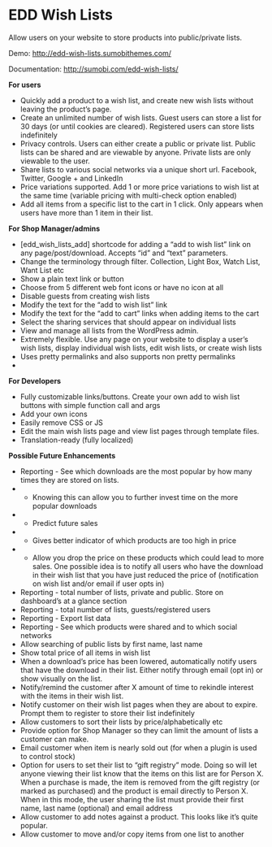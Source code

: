 EDD Wish Lists
==============

Allow users on your website to store products into public/private lists. 

Demo: http://edd-wish-lists.sumobithemes.com/

Documentation: http://sumobi.com/edd-wish-lists/

**For users**
- Quickly add a product to a wish list, and create new wish lists without leaving the product’s page.
- Create an unlimited number of wish lists. Guest users can store a list for 30 days (or until cookies are cleared). Registered users can store lists indefinitely
- Privacy controls. Users can either create a public or private list. Public lists can be shared and are viewable by anyone. Private lists are only viewable to the user.
- Share lists to various social networks via a unique short url. Facebook, Twitter, Google + and LinkedIn
- Price variations supported. Add 1 or more price variations to wish list at the same time (variable pricing with multi-check option enabled)
- Add all items from a specific list to the cart in 1 click. Only appears when users have more than 1 item in their list.

**For Shop Manager/admins**
- [edd_wish_lists_add] shortcode for adding a “add to wish list” link on any page/post/download. Accepts “id” and “text” parameters.
- Change the terminology through filter. Collection, Light Box, Watch List, Want List etc
- Show a plain text link or button
- Choose from 5 different web font icons or have no icon at all
- Disable guests from creating wish lists
- Modify the text for the “add to wish list” link
- Modify the text for the “add to cart” links when adding items to the cart
- Select the sharing services that should appear on individual lists
- View and manage all lists from the WordPress admin.
- Extremely flexible. Use any page on your website to display a user’s wish lists, display individual wish lists, edit wish lists, or create wish lists
- Uses pretty permalinks and also supports non pretty permalinks
- 

**For Developers**
- Fully customizable links/buttons. Create your own add to wish list buttons with simple function call and args
- Add your own icons
- Easily remove CSS or JS
- Edit the main wish lists page and view list pages through template files.
- Translation-ready (fully localized)

**Possible Future Enhancements**
- Reporting - See which downloads are the most popular by how many times they are stored on lists. 
- - Knowing this can allow you to further invest time on the more popular downloads
- - Predict future sales
- - Gives better indicator of which products are too high in price
- - Allow you drop the price on these products which could lead to more sales. One possible idea is to notify all users who have the download in their wish list that you have just reduced the price of (notification on wish list and/or email if user opts in)
- Reporting - total number of lists, private and public. Store on dashboard’s at a glance section
- Reporting - total number of lists, guests/registered users
- Reporting - Export list data
- Reporting - See which products were shared and to which social networks
- Allow searching of public lists by first name, last name
- Show total price of all items in wish list
- When a download’s price has been lowered, automatically notify users that have the download in their list. Either notify through email (opt in) or show visually on the list.
- Notify/remind the customer after X amount of time to rekindle interest with the items in their wish list.
- Notify customer on their wish list pages when they are about to expire. Prompt them to register to store their list indefinitely
- Allow customers to sort their lists by price/alphabetically etc
- Provide option for Shop Manager so they can limit the amount of lists a customer can make.
- Email customer when item is nearly sold out (for when a plugin is used to control stock)
- Option for users to set their list to “gift registry” mode. Doing so will let anyone viewing their list know that the items on this list are for Person X. When a purchase is made, the item is removed from the gift registry (or marked as purchased) and the product is email directly to Person X. When in this mode, the user sharing the list must provide their first name, last name (optional) and email address
- Allow customer to add notes against a product. This looks like it’s quite popular.
- Allow customer to move and/or copy items from one list to another